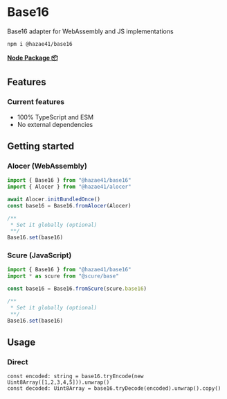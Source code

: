 # Base16

Base16 adapter for WebAssembly and JS implementations

```bash
npm i @hazae41/base16
```

[**Node Package 📦**](https://www.npmjs.com/package/@hazae41/base16)

## Features

### Current features
- 100% TypeScript and ESM
- No external dependencies

## Getting started

### Alocer (WebAssembly)

```typescript
import { Base16 } from "@hazae41/base16"
import { Alocer } from "@hazae41/alocer"

await Alocer.initBundledOnce()
const base16 = Base16.fromAlocer(Alocer)

/**
 * Set it globally (optional)
 **/
Base16.set(base16)
```

### Scure (JavaScript)

```typescript
import { Base16 } from "@hazae41/base16"
import * as scure from "@scure/base"

const base16 = Base16.fromScure(scure.base16)

/**
 * Set it globally (optional)
 **/
Base16.set(base16)
```

## Usage

### Direct

```tsx
const encoded: string = base16.tryEncode(new Uint8Array([1,2,3,4,5])).unwrap()
const decoded: Uint8Array = base16.tryDecode(encoded).unwrap().copy()
```